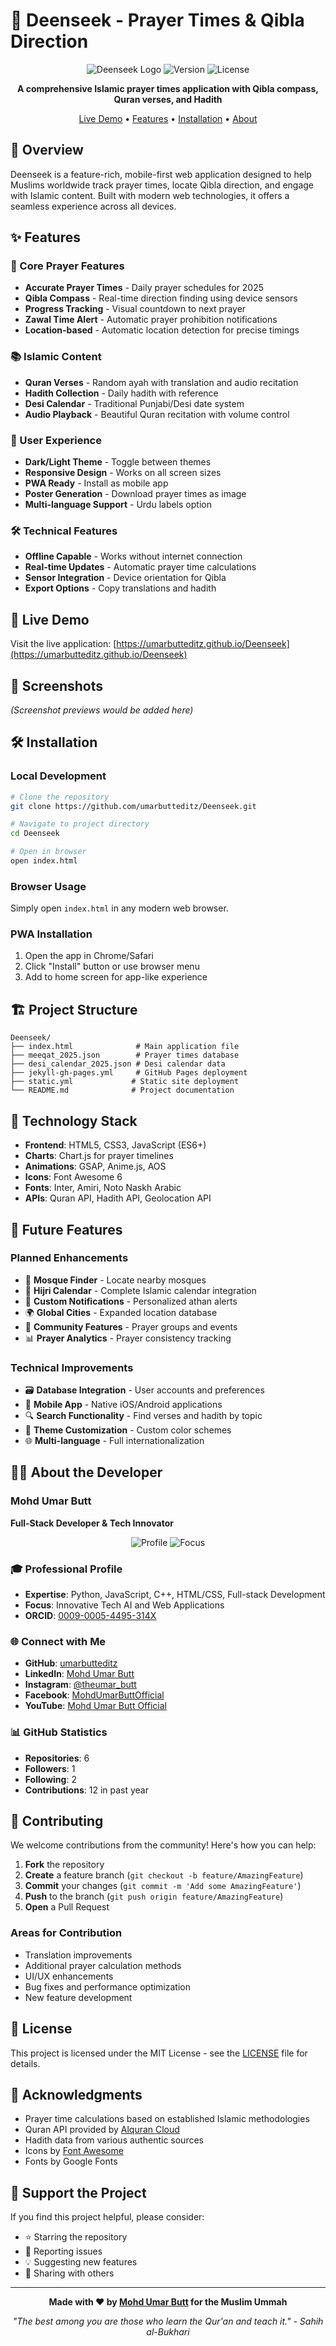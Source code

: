 # 🕌 Deenseek - Prayer Times & Qibla Direction

<div align="center">

![Deenseek Logo](https://img.shields.io/badge/Deenseek-Prayer%20Times-blue?style=for-the-badge&logo=islam&logoColor=white)
![Version](https://img.shields.io/badge/version-1.0.0-green?style=for-the-badge)
![License](https://img.shields.io/badge/license-MIT-blue?style=for-the-badge)

**A comprehensive Islamic prayer times application with Qibla compass, Quran verses, and Hadith**

[Live Demo](https://umarbutteditz.github.io/Deenseek) • [Features](#features) • [Installation](#installation) • [About](#about-the-developer)

</div>

## 🌟 Overview

Deenseek is a feature-rich, mobile-first web application designed to help Muslims worldwide track prayer times, locate Qibla direction, and engage with Islamic content. Built with modern web technologies, it offers a seamless experience across all devices.

## ✨ Features

### 🕋 Core Prayer Features
- **Accurate Prayer Times** - Daily prayer schedules for 2025
- **Qibla Compass** - Real-time direction finding using device sensors
- **Progress Tracking** - Visual countdown to next prayer
- **Zawal Time Alert** - Automatic prayer prohibition notifications
- **Location-based** - Automatic location detection for precise timings

### 📚 Islamic Content
- **Quran Verses** - Random ayah with translation and audio recitation
- **Hadith Collection** - Daily hadith with reference
- **Desi Calendar** - Traditional Punjabi/Desi date system
- **Audio Playback** - Beautiful Quran recitation with volume control

### 🎨 User Experience
- **Dark/Light Theme** - Toggle between themes
- **Responsive Design** - Works on all screen sizes
- **PWA Ready** - Install as mobile app
- **Poster Generation** - Download prayer times as image
- **Multi-language Support** - Urdu labels option

### 🛠 Technical Features
- **Offline Capable** - Works without internet connection
- **Real-time Updates** - Automatic prayer time calculations
- **Sensor Integration** - Device orientation for Qibla
- **Export Options** - Copy translations and hadith

## 🚀 Live Demo

Visit the live application: [https://umarbutteditz.github.io/Deenseek](https://umarbutteditz.github.io/Deenseek)

## 📸 Screenshots

*(Screenshot previews would be added here)*

## 🛠 Installation

### Local Development
```bash
# Clone the repository
git clone https://github.com/umarbutteditz/Deenseek.git

# Navigate to project directory
cd Deenseek

# Open in browser
open index.html
```

### Browser Usage
Simply open `index.html` in any modern web browser.

### PWA Installation
1. Open the app in Chrome/Safari
2. Click "Install" button or use browser menu
3. Add to home screen for app-like experience

## 🏗 Project Structure

```
Deenseek/
├── index.html              # Main application file
├── meeqat_2025.json        # Prayer times database
├── desi_calendar_2025.json # Desi calendar data
├── jekyll-gh-pages.yml     # GitHub Pages deployment
├── static.yml             # Static site deployment
└── README.md              # Project documentation
```

## 🔧 Technology Stack

- **Frontend**: HTML5, CSS3, JavaScript (ES6+)
- **Charts**: Chart.js for prayer timelines
- **Animations**: GSAP, Anime.js, AOS
- **Icons**: Font Awesome 6
- **Fonts**: Inter, Amiri, Noto Naskh Arabic
- **APIs**: Quran API, Hadith API, Geolocation API

## 🎯 Future Features

### Planned Enhancements
- 🕌 **Mosque Finder** - Locate nearby mosques
- 📅 **Hijri Calendar** - Complete Islamic calendar integration
- 🔔 **Custom Notifications** - Personalized athan alerts
- 🌍 **Global Cities** - Expanded location database
- 👥 **Community Features** - Prayer groups and events
- 📊 **Prayer Analytics** - Prayer consistency tracking

### Technical Improvements
- 🗃 **Database Integration** - User accounts and preferences
- 📱 **Mobile App** - Native iOS/Android applications
- 🔍 **Search Functionality** - Find verses and hadith by topic
- 🎨 **Theme Customization** - Custom color schemes
- 🌐 **Multi-language** - Full internationalization

## 👨‍💻 About the Developer

### Mohd Umar Butt
**Full-Stack Developer & Tech Innovator**

<div align="center">

![Profile](https://img.shields.io/badge/Developer-Mohd%20Umar%20Butt-blue?style=flat-square)
![Focus](https://img.shields.io/badge/Focus-FullStack%20%7C%20AI%20%7C%20Innovation-green?style=flat-square)

</div>

### 🎓 Professional Profile
- **Expertise**: Python, JavaScript, C++, HTML/CSS, Full-stack Development
- **Focus**: Innovative Tech AI and Web Applications
- **ORCID**: [0009-0005-4495-314X](https://orcid.org/0009-0005-4495-314X)

### 🌐 Connect with Me
- **GitHub**: [umarbutteditz](https://github.com/umarbutteditz)
- **LinkedIn**: [Mohd Umar Butt](https://linkedin.com/in/mohdumarbutt)
- **Instagram**: [@theumar_butt](https://instagram.com/theumar_butt)
- **Facebook**: [MohdUmarButtOfficial](https://facebook.com/MohdUmarButtOfficial)
- **YouTube**: [Mohd Umar Butt Official](https://www.youtube.com/@mohdumarbutt_official)

### 📊 GitHub Statistics
- **Repositories**: 6
- **Followers**: 1
- **Following**: 2
- **Contributions**: 12 in past year

## 🤝 Contributing

We welcome contributions from the community! Here's how you can help:

1. **Fork** the repository
2. **Create** a feature branch (`git checkout -b feature/AmazingFeature`)
3. **Commit** your changes (`git commit -m 'Add some AmazingFeature'`)
4. **Push** to the branch (`git push origin feature/AmazingFeature`)
5. **Open** a Pull Request

### Areas for Contribution
- Translation improvements
- Additional prayer calculation methods
- UI/UX enhancements
- Bug fixes and performance optimization
- New feature development

## 📄 License

This project is licensed under the MIT License - see the [LICENSE](LICENSE) file for details.

## 🙏 Acknowledgments

- Prayer time calculations based on established Islamic methodologies
- Quran API provided by [Alquran Cloud](https://alquran.cloud)
- Hadith data from various authentic sources
- Icons by [Font Awesome](https://fontawesome.com)
- Fonts by Google Fonts

## 🎉 Support the Project

If you find this project helpful, please consider:
- ⭐ Starring the repository
- 🐛 Reporting issues
- 💡 Suggesting new features
- 🔄 Sharing with others

---

<div align="center">

**Made with ❤️ by [Mohd Umar Butt](https://github.com/umarbutteditz) for the Muslim Ummah**

*"The best among you are those who learn the Qur'an and teach it." - Sahih al-Bukhari*

</div>